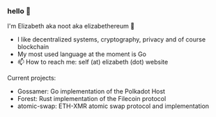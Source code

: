 ### hello 👋

<!--
**noot/noot** is a ✨ _special_ ✨ repository because its `README.md` (this file) appears on your GitHub profile.

Here are some ideas to get you started:

- 🔭 I’m currently working on ...
- 🌱 I’m currently learning ...
- 👯 I’m looking to collaborate on ...
- 🤔 I’m looking for help with ...
- 💬 Ask me about ...
- 📫 How to reach me: ...
- 😄 Pronouns: ...
- ⚡ Fun fact: ...
-->

I'm Elizabeth aka noot aka elizabethereum 🐀

- I like decentralized systems, cryptography, privacy and of course blockchain
- My most used language at the moment is Go 
- 📫 How to reach me: self (at) elizabeth (dot) website

Current projects:
- Gossamer: Go implementation of the Polkadot Host
- Forest: Rust implementation of the Filecoin protocol
- atomic-swap: ETH-XMR atomic swap protocol and implementation
